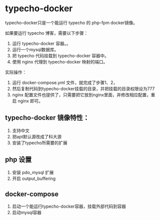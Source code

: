 # typecho-docker

typecho-docker只是一个能运行 typecho 的 php-fpm docker镜像。

如果要运行 typecho 博客，需要以下步骤：

1. 运行 typecho-docker 容器。。
2. 运行一个mysql数据库。
3. 把 typecho 代码挂载到 typecho-docker 容器中。
3. 使用 nginx 代理到 typecho-docker 映射的端口。

实际操作：

1. 运行 docker-compose.yml 文件，就完成了步骤1、2，
2. 然后复制代码到typecho-docker挂载的目录，并把挂载的目录权限设为777
3. nginx 配置文件也提供了，只需要把它放到nginx里面，并修改相应配置，重启 nginx 即可。

## typecho-docker 镜像特性：

1. 支持中文
2. 把apt默认源改成了科大源
3. 安装了typecho所需要的扩展

## php 设置

1. 安装 pdo_mysql 扩展
2. 开启 output_buffering

## docker-compose

1. 启动一个能运行typecho-docker容器，挂载外部代码到容器
2. 启动mysql容器

